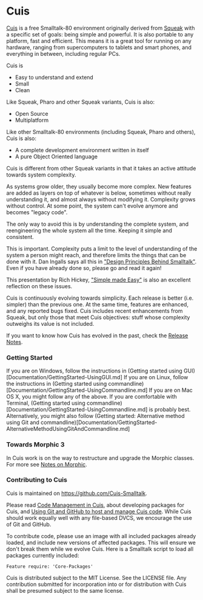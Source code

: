# Cuis

[Cuis](http://www.cuis-smalltalk.org) is a free Smalltalk-80 environment originally derived from [Squeak](http://www.squeak.org) with a specific set of goals: being simple and powerful. It is also portable to any platform, fast and efficient. This means it is a great tool for running on any hardware, ranging from supercomputers to tablets and smart phones, and everything in between, including regular PCs.

Cuis is

* Easy to understand and extend
* Small
* Clean

Like Squeak, Pharo and other Squeak variants, Cuis is also:
* Open Source
* Multiplatform

Like other Smalltalk-80 environments (including Squeak, Pharo and others), Cuis is also:
* A complete development environment written in itself
* A pure Object Oriented language

Cuis is different from other Squeak variants in that it takes an active attitude towards system complexity.

As systems grow older, they usually become more complex. New features are added as layers on top of whatever is below, sometimes without really understanding it, and almost always without modifying it. Complexity grows without control. At some point, the system can't evolve anymore and becomes "legacy code".

The only way to avoid this is by understanding the complete system, and reengineering the whole system all the time. Keeping it simple and consistent.

This is important. Complexity puts a limit to the level of understanding of the system a person might reach, and therefore limits the things that can be done with it. Dan Ingalls says all this in ["Design Principles Behind Smalltalk"](http://www.cs.virginia.edu/~evans/cs655/readings/smalltalk.html). Even if you have already done so, please go and read it again!

This presentation by Rich Hickey, ["Simple made Easy"](http://www.infoq.com/presentations/Simple-Made-Easy) is also an excellent reflection on these issues.

Cuis is continuously evolving towards simplicity. Each release is better (i.e. simpler) than the previous one. At the same time, features are enhanced, and any reported bugs fixed. Cuis includes recent enhancements from Squeak, but only those that meet Cuis objectives: stuff whose complexity outweighs its value is not included.

If you want to know how Cuis has evolved in the past, check the [Release Notes](http://www.cuis-smalltalk.org/CuisReleaseNotes.html).

### Getting Started ###
If you are on Windows, follow the instructions in (Getting started using GUI)[Documentation/GettingStarted-UsingGUI.md]
If you are on Linux, follow the instructions in (Getting started using commandline)[Documentation/GettingStarted-UsingCommandline.md]
If you are on Mac OS X, you might follow any of the above. If you are comfortable with Terminal, (Getting started using commandline)[Documentation/GettingStarted-UsingCommandline.md] is probably best.
Alternatively, you might also follow (Getting started: Alternative method using Git and commandline)[Documentation/GettingStarted-AlternativeMethodUsingGitAndCommandline.md]

### Towards Morphic 3
In Cuis work is on the way to restructure and upgrade the Morphic classes. For more see [Notes on Morphic](Documentation/NotesOnMorphic.md).

### Contributing to Cuis ###
Cuis is maintained on https://github.com/Cuis-Smalltalk.

Please read [Code Management in Cuis](Documentation/CodeManagementInCuis.md), about developing packages for Cuis, and [Using Git and GitHub to host and manage Cuis code](Documentation/CuisAndGitHub.md). While Cuis should work equally well with any file-based DVCS, we encourage the use of Git and GitHub.

To contribute code, please use an image with all included packages already loaded, and include new versions of affected packages. This will ensure we don't break them while we evolve Cuis.
Here is a Smalltalk script to load all packages currently included:
```
Feature require: 'Core-Packages'
```

Cuis is distributed subject to the MIT License. See the LICENSE file. Any contribution submitted for incorporation into or for distribution with Cuis shall be presumed subject to the same license.

